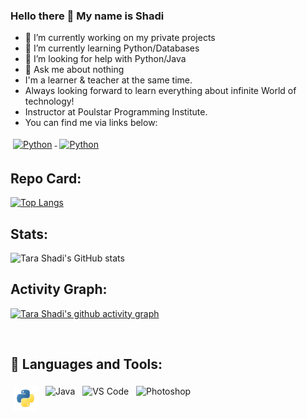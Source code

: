 ### Hello there 👋 My name is Shadi
- 🔭 I’m currently working on my private projects
- 🌱 I’m currently learning Python/Databases
- 🤔 I’m looking for help with Python/Java
- 💬 Ask me about nothing
- I'm a learner & teacher at the same time.
- Always looking forward to learn everything about infinite World of technology!
- Instructor at Poulstar Programming Institute.
- You can find me via links below:

<p>
 <a href="https://github.com/Tarashadi" target="_blank" rel="noopener noreferrer"> <img src="https://images.unsplash.com/photo-1611262588019-db6cc2032da3?ixlib=rb-1.2.1&ixid=MnwxMjA3fDB8MHxwaG90by1wYWdlfHx8fGVufDB8fHx8&auto=format&fit=crop&w=774&q=80" alt="Python" height="40" style="vertical-align:top; margin:4px"> </a>
 <a href="https://www.instagram.com/tara_shadi/" target="_blank" rel="noopener noreferrer"> <img src="https://images.unsplash.com/photo-1611262588024-d12430b98920?ixlib=rb-1.2.1&ixid=MnwxMjA3fDB8MHxwaG90by1wYWdlfHx8fGVufDB8fHx8&auto=format&fit=crop&w=774&q=80" alt="Python" height="40" style="vertical-align:top; margin:4px"></a>
</p>

## Repo Card:
[![Top Langs](https://github-readme-stats.vercel.app/api/top-langs/?username=Tarashadi&langs_count=4&theme=jolly&show_icons=true)](https://github.com/Tarashadi/github-readme-stats)

## Stats:
![Tara Shadi's GitHub stats](https://github-readme-stats.vercel.app/api?username=Tarashadi&theme=jolly&show_icons=true)

## Activity Graph:

[![Tara Shadi's github activity graph](https://activity-graph.herokuapp.com/graph?username=Tarashadi&theme=material-palenight	)](https://github.com/sadafamininia99/github-readme-activity-graph)

<br />

## 🧰 Languages and Tools:
<p align="left">
<img src="https://raw.githubusercontent.com/github/explore/80688e429a7d4ef2fca1e82350fe8e3517d3494d/topics/python/python.png" alt="Python" height="40" style="vertical-align:top; margin:4px">
<img src="https://banner2.cleanpng.com/20180805/iot/kisspng-logo-java-runtime-environment-programming-language-java-util-concurrentmodificationexception-%C3%96mer-5b6766ab2d98b8.1809687115335031471868.jpg" alt="Java" height="40" style="vertical-align:top; margin:4px">
<img src="https://cdn.icon-icons.com/icons2/2107/PNG/512/file_type_vscode_icon_130084.png" alt="VS Code" height="40" style="vertical-align:top; margin:4px">
<img src="https://iconape.com/wp-content/png_logo_vector/adobe-photoshop-express-logo.png" alt="Photoshop" height="40" style="vertical-align:top; margin:4px">
</p>



